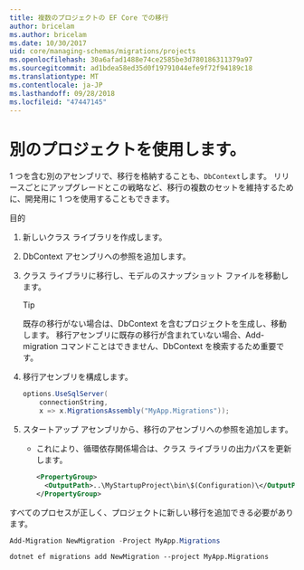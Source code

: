 ```yaml
---
title: 複数のプロジェクトの EF Core での移行
author: bricelam
ms.author: bricelam
ms.date: 10/30/2017
uid: core/managing-schemas/migrations/projects
ms.openlocfilehash: 30a6afad1488e74ce2585be3d780186311379a97
ms.sourcegitcommit: ad1bdea58ed35d0f19791044efe9f72f94189c18
ms.translationtype: MT
ms.contentlocale: ja-JP
ms.lasthandoff: 09/28/2018
ms.locfileid: "47447145"
---
```

<a name="using-a-separate-project"></a>別のプロジェクトを使用します。
========================
1 つを含む別のアセンブリで、移行を格納することも、`DbContext`します。 リリースごとにアップグレードとこの戦略など、移行の複数のセットを維持するために、開発用に 1 つを使用することもできます。

目的

1. 新しいクラス ライブラリを作成します。

2. DbContext アセンブリへの参照を追加します。

3. クラス ライブラリに移行し、モデルのスナップショット ファイルを移動します。
   > [!TIP]
   > 既存の移行がない場合は、DbContext を含むプロジェクトを生成し、移動します。 移行アセンブリに既存の移行が含まれていない場合、Add-migration コマンドことはできません、DbContext を検索するため重要です。

4. 移行アセンブリを構成します。

   ``` csharp
   options.UseSqlServer(
       connectionString,
       x => x.MigrationsAssembly("MyApp.Migrations"));
   ```

5. スタートアップ アセンブリから、移行のアセンブリへの参照を追加します。
   * これにより、循環依存関係場合は、クラス ライブラリの出力パスを更新します。

     ``` xml
     <PropertyGroup>
       <OutputPath>..\MyStartupProject\bin\$(Configuration)\</OutputPath>
     </PropertyGroup>
     ```

すべてのプロセスが正しく、プロジェクトに新しい移行を追加できる必要があります。

``` powershell
Add-Migration NewMigration -Project MyApp.Migrations
```
``` Console
dotnet ef migrations add NewMigration --project MyApp.Migrations
```
